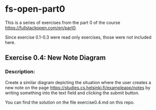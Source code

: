 # fs-open-part0
This is a series of exercises from the part 0 of the course https://fullstackopen.com/en/part0.

Since exercise 0.1-0.3 were read only exercises, those were not included here.

## Exercise 0.4: New Note Diagram

### Description: 
Create a similar diagram depicting the situation where the user creates a new note on the page https://studies.cs.helsinki.fi/exampleapp/notes by writing something into the text field and clicking the submit button.

You can find the solution on the file exercise0.4.md on this repo.

